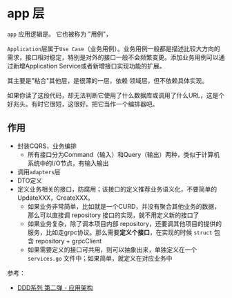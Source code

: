 # app 层

`app` 应用逻辑是。 它也被称为 "用例"，

`Application`层属于`Use Case`（业务用例）。业务用例一般都是描述比较大方向的需求，接口相对稳定，特别是对外的接口一般不会频繁变更。添加业务用例可以通过新增Application Service或者新增接口实现功能的扩展。


 其主要是"粘合"其他层，是很薄的一层，依赖 领域层，但不依赖具体实现。

如果你读了这段代码，却无法判断它使用了什么数据库或调用了什么URL，这是个好兆头。有时它很短，这很好。把它当作一个编排器吧。
## 作用
- 封装CQRS，业务编排
  - 所有接口分为Command（输入）和Query（输出）两种，类似于计算机系统中的I/O节点，有输入输出
- 调用`adapters`层
- DTO定义
- 定义业务相关的接口，防腐用；该接口的定义推荐业务语义化，不要简单的UpdateXXX，CreateXXX。
  - 如果业务非常简单，比如就是一个CURD，并没有聚合其他业务的数据，那么可以直接调 repository 接口的实现，就不用定义新的接口了
  - 如果业务复杂，除了调本项目内部 repository，还要调其他项目的提供的服务，比如走grpc协议。那么需要**定义个接口**，在实现的时候 `struct` 包含 repository + grpcClient
  - 如果需要定义的接口可共用，则可以抽象出来，单独定义在一个 `services.go` 文件中；如果简单，就定义在对应业务中


参考：
- [DDD系列 第二弹 - 应用架构](https://mp.weixin.qq.com/s/bhfnyhlKfrPpSh9-6of9xw)
